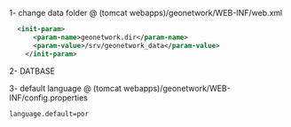 1- change data folder
@ (tomcat webapps)/geonetwork/WEB-INF/web.xml

```xml
  <init-param>
      <param-name>geonetwork.dir</param-name>
      <param-value>/srv/geonetwork_data</param-value>
    </init-param>
```
2- DATBASE



3- default language
@ (tomcat webapps)/geonetwork/WEB-INF/config.properties
 
```language.default=por```
